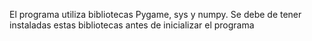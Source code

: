 El programa utiliza bibliotecas Pygame, sys y numpy. Se debe de tener instaladas estas bibliotecas antes de inicializar el programa

